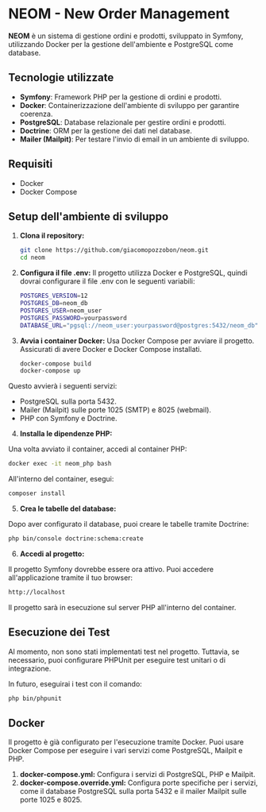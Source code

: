 # NEOM - New Order Management

**NEOM** è un sistema di gestione ordini e prodotti, sviluppato in Symfony, utilizzando Docker per la gestione dell'ambiente e PostgreSQL come database.

## Tecnologie utilizzate
- **Symfony**: Framework PHP per la gestione di ordini e prodotti.
- **Docker**: Containerizzazione dell'ambiente di sviluppo per garantire coerenza.
- **PostgreSQL**: Database relazionale per gestire ordini e prodotti.
- **Doctrine**: ORM per la gestione dei dati nel database.
- **Mailer (Mailpit)**: Per testare l'invio di email in un ambiente di sviluppo.

## Requisiti
- Docker
- Docker Compose

## Setup dell'ambiente di sviluppo

1. **Clona il repository:**

   ```bash
   git clone https://github.com/giacomopozzobon/neom.git
   cd neom
   ```

2. **Configura il file .env:**
Il progetto utilizza Docker e PostgreSQL, quindi dovrai configurare il file .env con le seguenti variabili:

   ```bash
   POSTGRES_VERSION=12
   POSTGRES_DB=neom_db
   POSTGRES_USER=neom_user
   POSTGRES_PASSWORD=yourpassword
   DATABASE_URL="pgsql://neom_user:yourpassword@postgres:5432/neom_db"
   ```

3. **Avvia i container Docker:**
Usa Docker Compose per avviare il progetto. Assicurati di avere Docker e Docker Compose installati.

   ```bash
   docker-compose build
   docker-compose up
   ```

Questo avvierà i seguenti servizi:

- PostgreSQL sulla porta 5432.
- Mailer (Mailpit) sulle porte 1025 (SMTP) e 8025 (webmail).
- PHP con Symfony e Doctrine.

4. **Installa le dipendenze PHP:**

Una volta avviato il container, accedi al container PHP:

   ```bash
   docker exec -it neom_php bash
   ```

All'interno del container, esegui:

   ```bash
   composer install
   ```

5. **Crea le tabelle del database:**

Dopo aver configurato il database, puoi creare le tabelle tramite Doctrine:

   ```bash
   php bin/console doctrine:schema:create
   ```

6. **Accedi al progetto:**

Il progetto Symfony dovrebbe essere ora attivo. Puoi accedere all'applicazione tramite il tuo browser:

   ```bash
   http://localhost
   ```
Il progetto sarà in esecuzione sul server PHP all'interno del container.

## Esecuzione dei Test
Al momento, non sono stati implementati test nel progetto. Tuttavia, se necessario, puoi configurare PHPUnit per eseguire test unitari o di integrazione.

In futuro, eseguirai i test con il comando:

   ```bash
   php bin/phpunit
   ```

## Docker
Il progetto è già configurato per l'esecuzione tramite Docker. Puoi usare Docker Compose per eseguire i vari servizi come PostgreSQL, Mailpit e PHP.

1. **docker-compose.yml:** Configura i servizi di PostgreSQL, PHP e Mailpit.
2. **docker-compose.override.yml:** Configura porte specifiche per i servizi, come il database PostgreSQL sulla porta 5432 e il mailer Mailpit sulle porte 1025 e 8025.